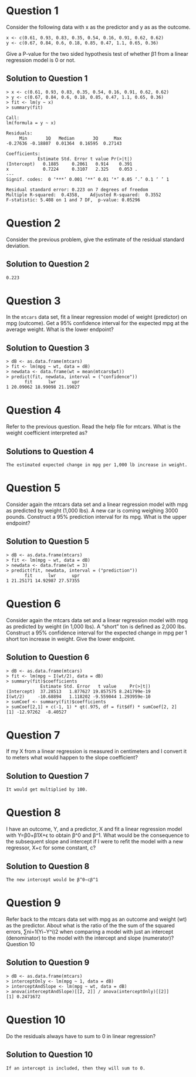 # Question 1
Consider the following data with x as the predictor and y as as the outcome.
```
x <- c(0.61, 0.93, 0.83, 0.35, 0.54, 0.16, 0.91, 0.62, 0.62)
y <- c(0.67, 0.84, 0.6, 0.18, 0.85, 0.47, 1.1, 0.65, 0.36)
```
Give a P-value for the two sided hypothesis test of whether β1 from a linear regression model is 0 or not.

## Solution to Question 1
```
> x <- c(0.61, 0.93, 0.83, 0.35, 0.54, 0.16, 0.91, 0.62, 0.62)
> y <- c(0.67, 0.84, 0.6, 0.18, 0.85, 0.47, 1.1, 0.65, 0.36)
> fit <- lm(y ~ x)
> summary(fit)

Call:
lm(formula = y ~ x)

Residuals:
     Min       1Q   Median       3Q      Max 
-0.27636 -0.18807  0.01364  0.16595  0.27143 

Coefficients:
            Estimate Std. Error t value Pr(>|t|)  
(Intercept)   0.1885     0.2061   0.914    0.391  
x             0.7224     0.3107   2.325    0.053 .
---
Signif. codes:  0 ‘***’ 0.001 ‘**’ 0.01 ‘*’ 0.05 ‘.’ 0.1 ‘ ’ 1

Residual standard error: 0.223 on 7 degrees of freedom
Multiple R-squared:  0.4358,	Adjusted R-squared:  0.3552 
F-statistic: 5.408 on 1 and 7 DF,  p-value: 0.05296
```


# Question 2
Consider the previous problem, give the estimate of the residual standard deviation.

## Solution to Question 2
```
0.223
```


# Question 3
In the `mtcars` data set, fit a linear regression model of weight (predictor) on mpg (outcome). Get a 95% confidence interval for the expected mpg at the average weight. What is the lower endpoint?

## Solution to Question 3
```
> dB <- as.data.frame(mtcars)
> fit <- lm(mpg ~ wt, data = dB)
> newdata <- data.frame(wt = mean(mtcars$wt))
> predict(fit, newdata, interval = ("confidence"))
       fit      lwr      upr
1 20.09062 18.99098 21.19027
```


# Question 4
Refer to the previous question. Read the help file for mtcars. What is the weight coefficient interpreted as?

## Solutions to Question 4
```
The estimated expected change in mpg per 1,000 lb increase in weight.
```


# Question 5
Consider again the mtcars data set and a linear regression model with mpg as predicted by weight (1,000 lbs). A new car is coming weighing 3000 pounds. Construct a 95% prediction interval for its mpg. What is the upper endpoint?

## Solution to Question 5
```
> dB <- as.data.frame(mtcars)
> fit <- lm(mpg ~ wt, data = dB)
> newdata <- data.frame(wt = 3)
> predict(fit, newdata, interval = ("prediction"))
       fit      lwr      upr
1 21.25171 14.92987 27.57355
```


# Question 6
Consider again the mtcars data set and a linear regression model with mpg as predicted by weight (in 1,000 lbs). A “short” ton is defined as 2,000 lbs. Construct a 95% confidence interval for the expected change in mpg per 1 short ton increase in weight. Give the lower endpoint.

## Solution to Question 6
```
> dB <- as.data.frame(mtcars)
> fit <- lm(mpg ~ I(wt/2), data = dB)
> summary(fit)$coefficients
             Estimate Std. Error   t value     Pr(>|t|)
(Intercept)  37.28513   1.877627 19.857575 8.241799e-19
I(wt/2)     -10.68894   1.118202 -9.559044 1.293959e-10
> sumCoef <- summary(fit)$coefficients
> sumCoef[2,1] + c(-1, 1) * qt(.975, df = fit$df) * sumCoef[2, 2]
[1] -12.97262  -8.40527
```


# Question 7
If my X from a linear regression is measured in centimeters and I convert it to meters what would happen to the slope coefficient?

## Solution to Question 7
```
It would get multiplied by 100.
```


# Question 8
I have an outcome, Y, and a predictor, X and fit a linear regression model with Y=β0+β1X+ϵ to obtain β^0 and β^1. What would be the consequence to the subsequent slope and intercept if I were to refit the model with a new regressor, X+c for some constant, c?

## Solution to Question 8
```
The new intercept would be β^0−cβ^1
```


# Question 9
Refer back to the mtcars data set with mpg as an outcome and weight (wt) as the predictor. About what is the ratio of the the sum of the squared errors, ∑ni=1(Yi−Y^i)2 when comparing a model with just an intercept (denominator) to the model with the intercept and slope (numerator)?Question 10

## Solution to Question 9
```
> dB <- as.data.frame(mtcars)
> interceptOnly <- lm(mpg ~ 1, data = dB)
> interceptAndSlope <- lm(mpg ~ wt, data = dB)
> anova(interceptAndSlope)[[2, 2]] / anova(interceptOnly)[[2]]
[1] 0.2471672
```


# Question 10
Do the residuals always have to sum to 0 in linear regression?

## Solution to Question 10
```
If an intercept is included, then they will sum to 0.
```
